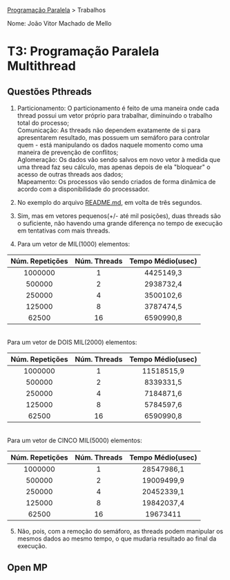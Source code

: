 [Programação Paralela](https://github.com/AndreaInfUFSM/elc139-2018a) > Trabalhos

Nome: João Vitor Machado de Mello

# T3: Programação Paralela Multithread

## Questões Pthreads

1. Particionamento: O particionamento é feito de uma maneira onde cada thread possui um vetor próprio para trabalhar, diminuindo o trabalho total do processo;<br>
  Comunicação: As threads não dependem exatamente de si para apresentarem resultado, mas possuem um semáforo para controlar quem - está manipulando os dados naquele momento como uma maneira de prevenção de conflitos;<br>
  Aglomeração: Os dados vão sendo salvos em novo vetor à medida que uma thread faz seu cálculo, mas apenas depois de ela "bloquear" o acesso de outras threads aos dados;<br>
  Mapeamento: Os processos vão sendo criados de forma dinâmica de acordo com a disponibilidade do processador.<br>

2. No exemplo do arquivo [README.md](https://github.com/jvmello/elc139-2018a/blob/master/trabalhos/t3/README.md), em volta de três segundos.

3. Sim, mas em vetores pequenos(+/- até mil posições), duas threads são o suficiente, não havendo uma grande diferença no tempo de execução em tentativas com mais threads.

4. Para um vetor de MIL(1000) elementos:<br>

| Núm. Repetições | Núm. Threads | Tempo Médio(usec) |
|:---------------:|:------------:|:-----------------:|
| 1000000         | 1            | 4425149,3         |
| 500000          | 2            | 2938732,4         |
| 250000          | 4            | 3500102,6         |
| 125000          | 8            | 3787474,5         |
| 62500           | 16           | 6590990,8         |

   <br>Para um vetor de DOIS MIL(2000) elementos:<br>
   
| Núm. Repetições | Núm. Threads | Tempo Médio(usec) |
|:---------------:|:------------:|:-----------------:|
| 1000000         | 1            | 11518515,9        |
| 500000          | 2            | 8339331,5         |
| 250000          | 4            | 7184871,6         |
| 125000          | 8            | 5784597,6         |
| 62500           | 16           | 6590990,8         |

   <br>Para um vetor de CINCO MIL(5000) elementos:<br>
   
| Núm. Repetições | Núm. Threads |  Tempo Médio(usec) |
|:---------------:|:------------:|:------------------:|
| 1000000         | 1            | 28547986,1         |
| 500000          | 2            | 19009499,9         |
| 250000          | 4            | 20452339,1         |
| 125000          | 8            | 19842037,4         |
| 62500           | 16           | 19673411           |

5. Não, pois, com a remoção do semáforo, as threads podem manipular os mesmos dados ao mesmo tempo, o que mudaria resultado ao final da execução.

## Open MP



